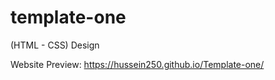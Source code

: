 # template-one
(HTML - CSS) Design <br>

Website Preview: https://hussein250.github.io/Template-one/
